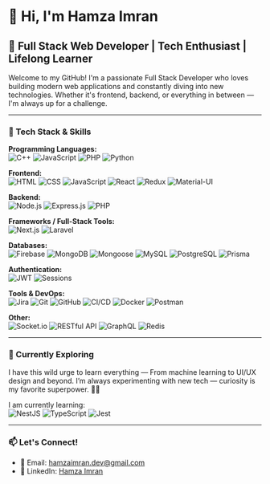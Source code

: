 # 👋 Hi, I'm Hamza Imran

## 🚀 Full Stack Web Developer | Tech Enthusiast | Lifelong Learner

Welcome to my GitHub! I'm a passionate Full Stack Developer who loves building modern web applications and constantly diving into new technologies. Whether it's frontend, backend, or everything in between — I'm always up for a challenge.

---

### 🧠 Tech Stack & Skills

**Programming Languages:**  
![C++](https://img.shields.io/badge/C++-00599C?style=flat&logo=c%2B%2B&logoColor=white)
![JavaScript](https://img.shields.io/badge/JavaScript-F7DF1E?style=flat&logo=javascript&logoColor=black)
![PHP](https://img.shields.io/badge/PHP-777BB4?style=flat&logo=php&logoColor=white)
![Python](https://img.shields.io/badge/Python-3776AB?style=flat&logo=python&logoColor=white)

**Frontend:**  
![HTML](https://img.shields.io/badge/HTML5-E34F26?style=flat&logo=html5&logoColor=white)
![CSS](https://img.shields.io/badge/CSS3-1572B6?style=flat&logo=css3&logoColor=white)
![JavaScript](https://img.shields.io/badge/JavaScript-F7DF1E?style=flat&logo=javascript&logoColor=black)
![React](https://img.shields.io/badge/React-61DAFB?style=flat&logo=react&logoColor=black)
![Redux](https://img.shields.io/badge/Redux-764ABC?style=flat&logo=redux&logoColor=white)
![Material-UI](https://img.shields.io/badge/MUI-007FFF?style=flat&logo=mui&logoColor=white)

**Backend:**  
![Node.js](https://img.shields.io/badge/Node.js-339933?style=flat&logo=nodedotjs&logoColor=white)
![Express.js](https://img.shields.io/badge/Express.js-000000?style=flat&logo=express&logoColor=white)
![PHP](https://img.shields.io/badge/PHP-777BB4?style=flat&logo=php&logoColor=white)

**Frameworks / Full-Stack Tools:**  
![Next.js](https://img.shields.io/badge/Next.js-000000?style=flat&logo=nextdotjs&logoColor=white)
![Laravel](https://img.shields.io/badge/Laravel-F55247?style=flat&logo=laravel&logoColor=white)

**Databases:**  
![Firebase](https://img.shields.io/badge/Firebase-FFCA28?style=flat&logo=firebase&logoColor=black)
![MongoDB](https://img.shields.io/badge/MongoDB-47A248?style=flat&logo=mongodb&logoColor=white)
![Mongoose](https://img.shields.io/badge/Mongoose-880000?style=flat&logo=mongoose&logoColor=white)
![MySQL](https://img.shields.io/badge/MySQL-4479A1?style=flat&logo=mysql&logoColor=white)
![PostgreSQL](https://img.shields.io/badge/PostgreSQL-336791?style=flat&logo=postgresql&logoColor=white)
![Prisma](https://img.shields.io/badge/Prisma-2D3748?style=flat&logo=prisma&logoColor=white)

**Authentication:**  
![JWT](https://img.shields.io/badge/JWT-000000?style=flat&logo=jsonwebtokens&logoColor=white)
![Sessions](https://img.shields.io/badge/Sessions-blue?style=flat)

**Tools & DevOps:**  
![Jira](https://img.shields.io/badge/Jira-0052CC?style=flat&logo=jira&logoColor=white)
![Git](https://img.shields.io/badge/Git-F05032?style=flat&logo=git&logoColor=white)
![GitHub](https://img.shields.io/badge/GitHub-181717?style=flat&logo=github&logoColor=white)
![CI/CD](https://img.shields.io/badge/CI-CD-2088FF?style=flat&logo=githubactions&logoColor=white)
![Docker](https://img.shields.io/badge/Docker-2496ED?style=flat&logo=docker&logoColor=white)
![Postman](https://img.shields.io/badge/Postman-FF6C37?style=flat&logo=postman&logoColor=white)

**Other:**  
![Socket.io](https://img.shields.io/badge/Socket.io-010101?style=flat&logo=socket.io&logoColor=white)
![RESTful API](https://img.shields.io/badge/REST-FF6C37?style=flat&logo=api&logoColor=white)
![GraphQL](https://img.shields.io/badge/GraphQL-E10098?style=flat&logo=graphql&logoColor=white)
![Redis](https://img.shields.io/badge/Redis-DC382D?style=flat&logo=redis&logoColor=white)

---

### 🌱 Currently Exploring

I have this wild urge to learn everything — From machine learning to UI/UX design and beyond. I’m always experimenting with new tech — curiosity is my favorite superpower. 🧠✨  

I am currently learning:  
![NestJS](https://img.shields.io/badge/NestJS-E0234E?style=flat&logo=nestjs&logoColor=white)
![TypeScript](https://img.shields.io/badge/TypeScript-3178C6?style=flat&logo=typescript&logoColor=white)
![Jest](https://img.shields.io/badge/Jest-C21325?style=flat&logo=jest&logoColor=white)

---

### 📫 Let's Connect!

- 📧 Email: [hamzaimran.dev@gmail.com](mailto:hamzaimran.dev@gmail.com)  
- 💼 LinkedIn: [Hamza Imran](https://www.linkedin.com/in/hamza-imran-dev)
